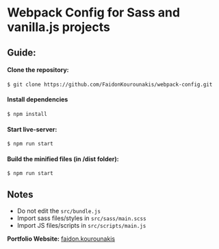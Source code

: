 # Webpack Config for Sass and vanilla.js projects

## Guide:

#### Clone the repository:
```git
$ git clone https://github.com/FaidonKourounakis/webpack-config.git
```

#### Install dependencies
```npm 
$ npm install
```

#### Start live-server:
```npm 
$ npm run start
```

#### Build the minified files (in /dist folder):
```npm 
$ npm run start
```

## Notes
- Do not edit the `src/bundle.js` 
- Import sass files/styles in `src/sass/main.scss`
- Import JS files/scripts in `src/scripts/main.js`

**Portfolio Website:** 
[faidon.kourounakis](www.faidon.kourounakis.com)
